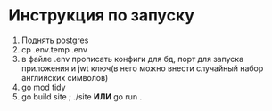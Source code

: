 # Инструкция по запуску

1. Поднять postgres
2. cp .env.temp .env
3. в файле .env прописать конфиги для бд, порт для запуска приложения и jwt ключ(в него можно внести случайный набор английских символов)
4. go mod tidy
5. go build site ; ./site **ИЛИ** go run .